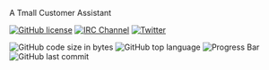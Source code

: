 A Tmall Customer Assistant

[![GitHub license](https://img.shields.io/github/license/peeweep/Customer-Assistant)](https://github.com/peeweep/Customer-Assistant/blob/master/LICENSE)
[![IRC Channel](https://img.shields.io/badge/irc.freenode.net-%23TmallCustomerAssistant-blue.svg)](http://webchat.freenode.net/?channels=%23TmallCustomerAssistant)
[![Twitter](https://img.shields.io/twitter/url?url=https%3A%2F%2Fgithub.com%2Fpeeweep%2FCustomer-Assistant)](https://twitter.com/intent/tweet?text=Wow:&url=https%3A%2F%2Fgithub.com%2Fpeeweep%2FCustomer-Assistant)

![GitHub code size in bytes](https://img.shields.io/github/languages/code-size/peeweep/Customer-Assistant)
![GitHub top language](https://img.shields.io/github/languages/top/peeweep/Customer-Assistant)
![Progress Bar](https://img.shields.io/badge/Progress-85%25-orange)
![GitHub last commit](https://img.shields.io/github/last-commit/peeweep/Customer-Assistant)
